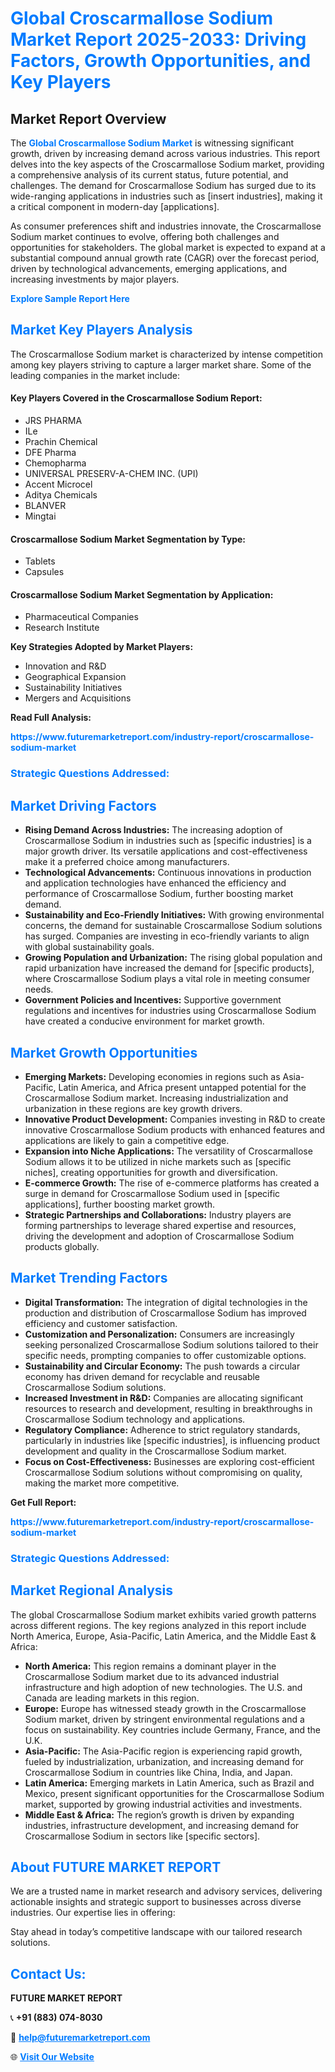 <h1 style="color: #007BFF;">Global Croscarmallose Sodium Market Report 2025-2033: Driving Factors, Growth Opportunities, and Key Players</h1>

<section id="overview">
<h2>Market Report Overview</h2>
<p>The <a href="https://www.futuremarketreport.com/industry-report/croscarmallose-sodium-market" style="color: #007BFF; text-decoration: none;"><strong>Global Croscarmallose Sodium Market</strong></a> is witnessing significant growth, driven by increasing demand across various industries. This report delves into the key aspects of the Croscarmallose Sodium market, providing a comprehensive analysis of its current status, future potential, and challenges. The demand for Croscarmallose Sodium has surged due to its wide-ranging applications in industries such as [insert industries], making it a critical component in modern-day [applications].</p>
<p>As consumer preferences shift and industries innovate, the Croscarmallose Sodium market continues to evolve, offering both challenges and opportunities for stakeholders. The global market is expected to expand at a substantial compound annual growth rate (CAGR) over the forecast period, driven by technological advancements, emerging applications, and increasing investments by major players.</p>
</section>

<section id="overview">
<p><a href="https://www.futuremarketreport.com/request-sample/reportId=114990" style="color: #007BFF; text-decoration: none;"><strong>Explore Sample Report Here</strong></a></p>
</section>

<section id="key-players">
<h2 style="color: #007BFF;">Market Key Players Analysis</h2>
<p>The Croscarmallose Sodium market is characterized by intense competition among key players striving to capture a larger market share. Some of the leading companies in the market include:</p>
<h4>Key Players Covered in the Croscarmallose Sodium Report:</h4>
<ul><li>JRS PHARMA</li><li>ILe</li><li>Prachin Chemical</li><li>DFE Pharma</li><li>Chemopharma</li><li>UNIVERSAL PRESERV-A-CHEM INC. (UPI)</li><li>Accent Microcel</li><li>Aditya Chemicals</li><li>BLANVER</li><li>Mingtai</li></ul>
<h4>Croscarmallose Sodium Market Segmentation by Type:</h4>
<ul><li>Tablets</li><li>Capsules</li></ul>

<h4>Croscarmallose Sodium Market Segmentation by Application:</h4>
<ul><li>Pharmaceutical Companies</li><li>Research Institute</li></ul>
<p><strong>Key Strategies Adopted by Market Players:</strong></p>
<ul>
<li>Innovation and R&D</li>
<li>Geographical Expansion</li>
<li>Sustainability Initiatives</li>
<li>Mergers and Acquisitions</li>
</ul>
</section>

<section>
<p><strong>Read Full Analysis: </strong></p><a href="https://www.futuremarketreport.com/industry-report/croscarmallose-sodium-market" style="color: #007BFF; text-decoration: none;"><strong>https://www.futuremarketreport.com/industry-report/croscarmallose-sodium-market</strong></a>
<h3 style="color: #007BFF;">Strategic Questions Addressed:</h3>
</section>

<section id="driving-factors">
<h2 style="color: #007BFF;">Market Driving Factors</h2>
<ul>
<li><strong>Rising Demand Across Industries:</strong> The increasing adoption of Croscarmallose Sodium in industries such as [specific industries] is a major growth driver. Its versatile applications and cost-effectiveness make it a preferred choice among manufacturers.</li>
<li><strong>Technological Advancements:</strong> Continuous innovations in production and application technologies have enhanced the efficiency and performance of Croscarmallose Sodium, further boosting market demand.</li>
<li><strong>Sustainability and Eco-Friendly Initiatives:</strong> With growing environmental concerns, the demand for sustainable Croscarmallose Sodium solutions has surged. Companies are investing in eco-friendly variants to align with global sustainability goals.</li>
<li><strong>Growing Population and Urbanization:</strong> The rising global population and rapid urbanization have increased the demand for [specific products], where Croscarmallose Sodium plays a vital role in meeting consumer needs.</li>
<li><strong>Government Policies and Incentives:</strong> Supportive government regulations and incentives for industries using Croscarmallose Sodium have created a conducive environment for market growth.</li>
</ul>
</section>

<section id="growth-opportunities">
<h2 style="color: #007BFF;">Market Growth Opportunities</h2>
<ul>
<li><strong>Emerging Markets:</strong> Developing economies in regions such as Asia-Pacific, Latin America, and Africa present untapped potential for the Croscarmallose Sodium market. Increasing industrialization and urbanization in these regions are key growth drivers.</li>
<li><strong>Innovative Product Development:</strong> Companies investing in R&D to create innovative Croscarmallose Sodium products with enhanced features and applications are likely to gain a competitive edge.</li>
<li><strong>Expansion into Niche Applications:</strong> The versatility of Croscarmallose Sodium allows it to be utilized in niche markets such as [specific niches], creating opportunities for growth and diversification.</li>
<li><strong>E-commerce Growth:</strong> The rise of e-commerce platforms has created a surge in demand for Croscarmallose Sodium used in [specific applications], further boosting market growth.</li>
<li><strong>Strategic Partnerships and Collaborations:</strong> Industry players are forming partnerships to leverage shared expertise and resources, driving the development and adoption of Croscarmallose Sodium products globally.</li>
</ul>
</section>

<section id="trending-factors">
<h2 style="color: #007BFF;">Market Trending Factors</h2>
<ul>
<li><strong>Digital Transformation:</strong> The integration of digital technologies in the production and distribution of Croscarmallose Sodium has improved efficiency and customer satisfaction.</li>
<li><strong>Customization and Personalization:</strong> Consumers are increasingly seeking personalized Croscarmallose Sodium solutions tailored to their specific needs, prompting companies to offer customizable options.</li>
<li><strong>Sustainability and Circular Economy:</strong> The push towards a circular economy has driven demand for recyclable and reusable Croscarmallose Sodium solutions.</li>
<li><strong>Increased Investment in R&D:</strong> Companies are allocating significant resources to research and development, resulting in breakthroughs in Croscarmallose Sodium technology and applications.</li>
<li><strong>Regulatory Compliance:</strong> Adherence to strict regulatory standards, particularly in industries like [specific industries], is influencing product development and quality in the Croscarmallose Sodium market.</li>
<li><strong>Focus on Cost-Effectiveness:</strong> Businesses are exploring cost-efficient Croscarmallose Sodium solutions without compromising on quality, making the market more competitive.</li>
</ul>
</section>

<section>
<p><strong>Get Full Report: </strong></p><a href="https://www.futuremarketreport.com/industry-report/croscarmallose-sodium-market" style="color: #007BFF; text-decoration: none;"><strong>https://www.futuremarketreport.com/industry-report/croscarmallose-sodium-market</strong></a>
<h3 style="color: #007BFF;">Strategic Questions Addressed:</h3>
</section>


<section id="regional-analysis">
<h2 style="color: #007BFF;">Market Regional Analysis</h2>
<p>The global Croscarmallose Sodium market exhibits varied growth patterns across different regions. The key regions analyzed in this report include North America, Europe, Asia-Pacific, Latin America, and the Middle East & Africa:</p>
<ul>
<li><strong>North America:</strong> This region remains a dominant player in the Croscarmallose Sodium market due to its advanced industrial infrastructure and high adoption of new technologies. The U.S. and Canada are leading markets in this region.</li>
<li><strong>Europe:</strong> Europe has witnessed steady growth in the Croscarmallose Sodium market, driven by stringent environmental regulations and a focus on sustainability. Key countries include Germany, France, and the U.K.</li>
<li><strong>Asia-Pacific:</strong> The Asia-Pacific region is experiencing rapid growth, fueled by industrialization, urbanization, and increasing demand for Croscarmallose Sodium in countries like China, India, and Japan.</li>
<li><strong>Latin America:</strong> Emerging markets in Latin America, such as Brazil and Mexico, present significant opportunities for the Croscarmallose Sodium market, supported by growing industrial activities and investments.</li>
<li><strong>Middle East & Africa:</strong> The region’s growth is driven by expanding industries, infrastructure development, and increasing demand for Croscarmallose Sodium in sectors like [specific sectors].</li>
</ul>
</section>

<footer>
<h2 style="color: #007BFF;">About FUTURE MARKET REPORT</h2>
<p>We are a trusted name in market research and advisory services, delivering actionable insights and strategic support to businesses across diverse industries. Our expertise lies in offering:</p>

<p>Stay ahead in today’s competitive landscape with our tailored research solutions.</p>

<h2 style="color: #007BFF;">Contact Us:</h2>
<p><strong>FUTURE MARKET REPORT</strong></p>
<p>📞 <strong>+91 (883) 074-8030</strong></p>
<p>📧 <strong><a href="mailto:help@futuremarketreport.com" style="color: #007BFF;">help@futuremarketreport.com</a></strong></p>
<p>🌐 <strong><a href="https://www.futuremarketreport.com/" style="color: #007BFF;">Visit Our Website</a></strong></p>
</footer>